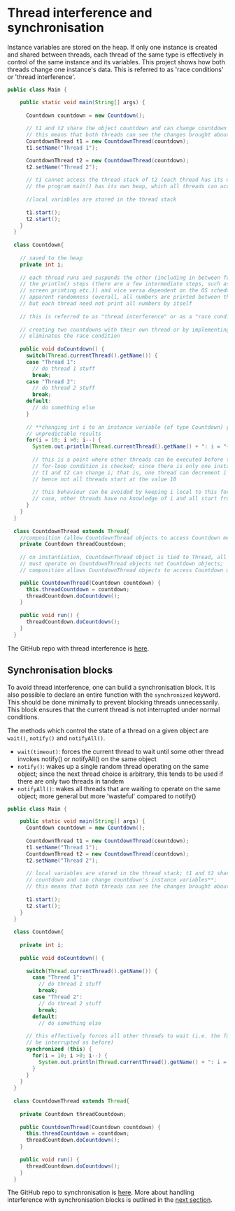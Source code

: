 # Thread interference and synchronisation

Instance variables are stored on the heap. If only one instance is created and shared between threads, each thread of the same type is effectively in control of the same instance and its variables. This project shows how both threads change one instance's data. This is referred to as 'race conditions' or 'thread interference'.

```java
public class Main {

    public static void main(String[] args) {
  
      Countdown countdown = new Countdown();
  
      // t1 and t2 share the object countdown and can change countdown's instance variables
      // this means that both threads can see the changes brought about by the other thread
      CountdownThread t1 = new CountdownThread(countdown);
      t1.setName("Thread 1");

      CountdownThread t2 = new CountdownThread(countdown);
      t2.setName("Thread 2");
      
      // t1 cannot access the thread stack of t2 (each thread has its own thread stack)
      // the program main() has its own heap, which all threads can access
      
      //local variables are stored in the thread stack
  
      t1.start();
      t2.start();
    }	
  }
  
  class Countdown{
  
    // saved to the heap
    private int i;
  
    // each thread runs and suspends the other (including in between for-loop steps, and 
    // the println() steps (there are a few intermediate steps, such as concatenation and
    // screen printing etc.)) and vice versa dependent on the OS scheduling, hence the
    // apparent randomness (overall, all numbers are printed between the two threads,
    // but each thread need not print all numbers by itself
    
    // this is referred to as "thread interference" or as a "race condition"
    
    // creating two countdowns with their own thread or by implementing synchronisation,
    // eliminates the race condition
    
    public void doCountdown() {      
      switch(Thread.currentThread().getName()) {
      case "Thread 1":
        // do thread 1 stuff
        break;
      case "Thread 2":
        // do thread 2 stuff
        break;
      default:
        // do something else
      }
      
      // **changing int i to an instance variable (of type Countdown) yields seemingly
      // unpredictable results
      for(i = 10; i >0; i--) {
        System.out.println(Thread.currentThread().getName() + ": i = "+ i);
  
        // this is a point where other threads can be executed before this thread's
        // for-loop condition is checked; since there is only one instance of countdown,
        // t1 and t2 can change i; that is, one thread can decrement i for both threads;
        // hence not all threads start at the value 10
  
        // this behaviour can be avoided by keeping i local to this for loop; in that
        // case, other threads have no knowledge of i and all start from 10
      }
    }
  }
  
  class CountdownThread extends Thread{
    //composition (allow CountdownThread objects to access Countdown methods)
    private Countdown threadCountdown;
    
    // on instantiation, CountdownThread object is tied to Thread, all calls to start()
    // must operate on CountdownThread objects not Countdown objects;
    // composition allows CountdownThread objects to access Countdown methods

    public CountdownThread(Countdown countdown) {
      this.threadCountdown = countdown;
      threadCountdown.doCountdown();
    }
    
    public void run() {
      threadCountdown.doCountdown();
    }
  }
```

The GitHub repo with thread interference is [here](https://github.com/jfspps/JavaThreadsShareDemo).

## Synchronisation blocks

To avoid thread interference, one can build a synchronisation block. It is also possible to declare an entire function with the ```synchronized``` keyword. This should be done minimally to prevent blocking threads unnecessarily. This block ensures that the current thread is not interrupted under normal conditions.

The methods which control the state of a thread on a given object are ```wait()```, ```notify()``` and ```notifyAll()```.

+ ```wait(timeout)```: forces the current thread to wait until some other thread invokes notify() or notifyAll() on the same object
+ ```notify()```: wakes up a single random thread operating on the same object; since the next thread choice is arbitrary, this tends to be used if there are only two threads in tandem
+ ```notifyAll()```: wakes all threads that are waiting to operate on the same object; more general but more 'wasteful' compared to notify()

```java
public class Main {

    public static void main(String[] args) {
      Countdown countdown = new Countdown();
      
      CountdownThread t1 = new CountdownThread(countdown);
      t1.setName("Thread 1");
      CountdownThread t2 = new CountdownThread(countdown);
      t2.setName("Thread 2");
  
      // local variables are stored in the thread stack; t1 and t2 share the object
      // countdown and can change countdown's instance variables**;
      // this means that both threads can see the changes brought about by the other thread
      
      t1.start();
      t2.start();
    }	
  }
  
  class Countdown{
    
    private int i;
    
    public void doCountdown() {
      
      switch(Thread.currentThread().getName()) {
        case "Thread 1":
          // do thread 1 stuff
          break;
        case "Thread 2":
          // do thread 2 stuff
          break;
        default:
          // do something else
  
      // this effectively forces all other threads to wait (i.e. the for loop cannot
      // be interrupted as before)
      synchronized (this) {
        for(i = 10; i >0; i--) {
          System.out.println(Thread.currentThread().getName() + ": i = "+ i);
        }
      }  
    }
  }
  
  class CountdownThread extends Thread{
    
    private Countdown threadCountdown;
    
    public CountdownThread(Countdown countdown) {
      this.threadCountdown = countdown;
      threadCountdown.doCountdown();
    }
    
    public void run() {
      threadCountdown.doCountdown();
    }
  }
```

The GitHub repo to synchronisation is [here](https://github.com/jfspps/JavaThreadsSyncDemo). More about handling interference with synchronisation blocks is outlined in the [next section](./SynchronisationBlocks.md).
